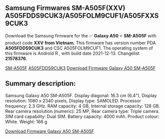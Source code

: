 <h2>Samsung Firmwares SM-A505F(XXV) A505FDDS9CUK3/A505FOLM9CUF1/A505FXXS9CUK3</h2>
Download the Samsung firmware for the ✅ <strong>Galaxy A50 </strong> ⭐ <strong>SM-A505F</strong> with product code <strong>XXV</strong> <strong> from Vietnam</strong>. This firmware has version number PDA <strong>A505FDDS9CUK3</strong> and CSC A505FOLM9CUF1. The operating system of this firmware is Android R , with build date 2021-12-13. Changelist <strong>21578376</strong>.


[SM-A505F](https://samfirm.shop/samsung/model/SM-A505F)
[A505FDDS9CUK3](https://samfirm.shop/samsung/pda/A505FDDS9CUK3)
[Download Firmware Galaxy A50 SM-A505F](https://samfirm.shop/samsung/firmware/482217)
<h2>Summary description:</h2>
<p>Samsung Galaxy A50 SM-A505F. Display diagonal: 16.3 cm (6.4"), Display resolution: 1080 x 2340 pixels, Display type: SAMOLED. Processor frequency: 2.3 GHz. RAM capacity: 4 GB, Internal storage capacity: 128 GB. Rear camera resolution (numeric): 25 MP, Rear camera type: Triple camera. SIM card capability: Dual SIM. Battery capacity: 4000 mAh. Product colour: White. Weight: 166 g</p>


[Download Firmware Galaxy A50 SM-A505F](https://samfirm.shop/samsung/firmware/482217)
